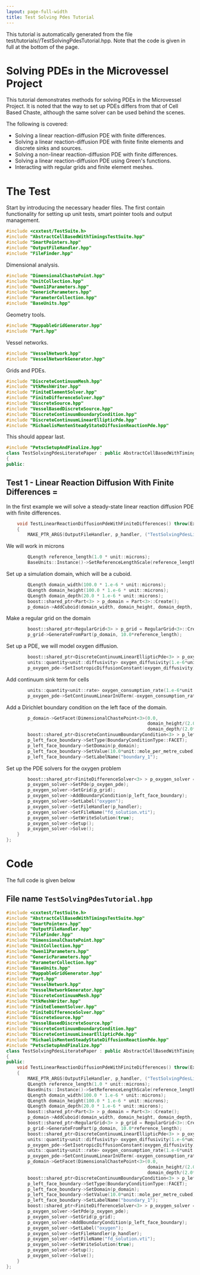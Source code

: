 ```yaml
---
layout: page-full-width 
title: Test Solving Pdes Tutorial
---
```

This tutorial is automatically generated from the file test/tutorials//TestSolvingPdesTutorial.hpp.
Note that the code is given in full at the bottom of the page.



# Solving PDEs in the Microvessel Project
This tutorial demonstrates methods for solving PDEs in the Microvessel Project. It is noted
that the way to set up PDEs differs from that of Cell Based Chaste, although the same solver
can be used behind the scenes.

The following is covered:
 * Solving a linear reaction-diffusion PDE with finite differences.
 * Solving a linear reaction-diffusion PDE with finite finite elements and discrete sinks and sources.
 * Solving a non-linear reaction-diffusion PDE with finite differences.
 * Solving a linear reaction-diffusion PDE using Green's functions.
 * Interacting with regular grids and finite element meshes.
 
# The Test
Start by introducing the necessary header files. The first contain functionality for setting up unit tests,
smart pointer tools and output management.

```cpp
#include <cxxtest/TestSuite.h>
#include "AbstractCellBasedWithTimingsTestSuite.hpp"
#include "SmartPointers.hpp"
#include "OutputFileHandler.hpp"
#include "FileFinder.hpp"
```

Dimensional analysis.

```cpp
#include "DimensionalChastePoint.hpp"
#include "UnitCollection.hpp"
#include "Owen11Parameters.hpp"
#include "GenericParameters.hpp"
#include "ParameterCollection.hpp"
#include "BaseUnits.hpp"
```

Geometry tools.

```cpp
#include "MappableGridGenerator.hpp"
#include "Part.hpp"
```

Vessel networks.

```cpp
#include "VesselNetwork.hpp"
#include "VesselNetworkGenerator.hpp"
```

Grids and PDEs.

```cpp
#include "DiscreteContinuumMesh.hpp"
#include "VtkMeshWriter.hpp"
#include "FiniteElementSolver.hpp"
#include "FiniteDifferenceSolver.hpp"
#include "DiscreteSource.hpp"
#include "VesselBasedDiscreteSource.hpp"
#include "DiscreteContinuumBoundaryCondition.hpp"
#include "DiscreteContinuumLinearEllipticPde.hpp"
#include "MichaelisMentenSteadyStateDiffusionReactionPde.hpp"
```

This should appear last.

```cpp
#include "PetscSetupAndFinalize.hpp"
class TestSolvingPdesLiteratePaper : public AbstractCellBasedWithTimingsTestSuite
{
public:
```

## Test 1 - Linear Reaction Diffusion With Finite Differences =
In the first example we will solve a steady-state linear reaction diffusion
PDE with finite differences.

```cpp
    void TestLinearReactionDiffusionPdeWithFiniteDifferences() throw(Exception)
    {
        MAKE_PTR_ARGS(OutputFileHandler, p_handler, ("TestSolvingPdesLiteratePaper/TestLinearReactionDiffusionPdeWithFiniteDifferences"));
```

We will work in microns

```cpp
        QLength reference_length(1.0 * unit::microns);
        BaseUnits::Instance()->SetReferenceLengthScale(reference_length);
```

Set up a simulation domain, which will be a cuboid.

```cpp
        QLength domain_width(100.0 * 1.e-6 * unit::microns);
        QLength domain_height(100.0 * 1.e-6 * unit::microns);
        QLength domain_depth(20.0 * 1.e-6 * unit::microns);
        boost::shared_ptr<Part<3> > p_domain = Part<3>::Create();
        p_domain->AddCuboid(domain_width, domain_height, domain_depth, DimensionalChastePoint<3>(0.0, 0.0, 0.0));
```

Make a regular grid on the domain

```cpp
        boost::shared_ptr<RegularGrid<3> > p_grid = RegularGrid<3>::Create();
        p_grid->GenerateFromPart(p_domain, 10.0*reference_length);
```

Set up a PDE, we will model oxygen diffusion.

```cpp
        boost::shared_ptr<DiscreteContinuumLinearEllipticPde<3> > p_oxygen_pde = DiscreteContinuumLinearEllipticPde<3>::Create();
        units::quantity<unit::diffusivity> oxygen_diffusivity(1.e-6*unit::metre_squared_per_second);
        p_oxygen_pde->SetIsotropicDiffusionConstant(oxygen_diffusivity);
```

Add continuum sink term for cells

```cpp
        units::quantity<unit::rate> oxygen_consumption_rate(1.e-6*unit::per_second);
        p_oxygen_pde->SetContinuumLinearInUTerm(-oxygen_consumption_rate);
```

Add a Dirichlet boundary condition on the left face of the domain.

```cpp
        p_domain->GetFacet(DimensionalChastePoint<3>(0.0,
                                                     domain_height/(2.0*reference_length),
                                                     domain_depth/(2.0*reference_length)))->SetLabel("boundary_1");
        boost::shared_ptr<DiscreteContinuumBoundaryCondition<3> > p_left_face_boundary = DiscreteContinuumBoundaryCondition<3>::Create();
        p_left_face_boundary->SetType(BoundaryConditionType::FACET);
        p_left_face_boundary->SetDomain(p_domain);
        p_left_face_boundary->SetValue(10.0*unit::mole_per_metre_cubed);
        p_left_face_boundary->SetLabelName("boundary_1");
```

Set up the PDE solvers for the oxygen problem

```cpp
        boost::shared_ptr<FiniteDifferenceSolver<3> > p_oxygen_solver = FiniteDifferenceSolver<3>::Create();
        p_oxygen_solver->SetPde(p_oxygen_pde);
        p_oxygen_solver->SetGrid(p_grid);
        p_oxygen_solver->AddBoundaryCondition(p_left_face_boundary);
        p_oxygen_solver->SetLabel("oxygen");
        p_oxygen_solver->SetFileHandler(p_handler);
        p_oxygen_solver->SetFileName("fd_solution.vti");
        p_oxygen_solver->SetWriteSolution(true);
        p_oxygen_solver->Setup();
        p_oxygen_solver->Solve();
    }
};

```


# Code 
The full code is given below


## File name `TestSolvingPdesTutorial.hpp` 

```cpp
#include <cxxtest/TestSuite.h>
#include "AbstractCellBasedWithTimingsTestSuite.hpp"
#include "SmartPointers.hpp"
#include "OutputFileHandler.hpp"
#include "FileFinder.hpp"
#include "DimensionalChastePoint.hpp"
#include "UnitCollection.hpp"
#include "Owen11Parameters.hpp"
#include "GenericParameters.hpp"
#include "ParameterCollection.hpp"
#include "BaseUnits.hpp"
#include "MappableGridGenerator.hpp"
#include "Part.hpp"
#include "VesselNetwork.hpp"
#include "VesselNetworkGenerator.hpp"
#include "DiscreteContinuumMesh.hpp"
#include "VtkMeshWriter.hpp"
#include "FiniteElementSolver.hpp"
#include "FiniteDifferenceSolver.hpp"
#include "DiscreteSource.hpp"
#include "VesselBasedDiscreteSource.hpp"
#include "DiscreteContinuumBoundaryCondition.hpp"
#include "DiscreteContinuumLinearEllipticPde.hpp"
#include "MichaelisMentenSteadyStateDiffusionReactionPde.hpp"
#include "PetscSetupAndFinalize.hpp"
class TestSolvingPdesLiteratePaper : public AbstractCellBasedWithTimingsTestSuite
{
public:
    void TestLinearReactionDiffusionPdeWithFiniteDifferences() throw(Exception)
    {
        MAKE_PTR_ARGS(OutputFileHandler, p_handler, ("TestSolvingPdesLiteratePaper/TestLinearReactionDiffusionPdeWithFiniteDifferences"));
        QLength reference_length(1.0 * unit::microns);
        BaseUnits::Instance()->SetReferenceLengthScale(reference_length);
        QLength domain_width(100.0 * 1.e-6 * unit::microns);
        QLength domain_height(100.0 * 1.e-6 * unit::microns);
        QLength domain_depth(20.0 * 1.e-6 * unit::microns);
        boost::shared_ptr<Part<3> > p_domain = Part<3>::Create();
        p_domain->AddCuboid(domain_width, domain_height, domain_depth, DimensionalChastePoint<3>(0.0, 0.0, 0.0));
        boost::shared_ptr<RegularGrid<3> > p_grid = RegularGrid<3>::Create();
        p_grid->GenerateFromPart(p_domain, 10.0*reference_length);
        boost::shared_ptr<DiscreteContinuumLinearEllipticPde<3> > p_oxygen_pde = DiscreteContinuumLinearEllipticPde<3>::Create();
        units::quantity<unit::diffusivity> oxygen_diffusivity(1.e-6*unit::metre_squared_per_second);
        p_oxygen_pde->SetIsotropicDiffusionConstant(oxygen_diffusivity);
        units::quantity<unit::rate> oxygen_consumption_rate(1.e-6*unit::per_second);
        p_oxygen_pde->SetContinuumLinearInUTerm(-oxygen_consumption_rate);
        p_domain->GetFacet(DimensionalChastePoint<3>(0.0,
                                                     domain_height/(2.0*reference_length),
                                                     domain_depth/(2.0*reference_length)))->SetLabel("boundary_1");
        boost::shared_ptr<DiscreteContinuumBoundaryCondition<3> > p_left_face_boundary = DiscreteContinuumBoundaryCondition<3>::Create();
        p_left_face_boundary->SetType(BoundaryConditionType::FACET);
        p_left_face_boundary->SetDomain(p_domain);
        p_left_face_boundary->SetValue(10.0*unit::mole_per_metre_cubed);
        p_left_face_boundary->SetLabelName("boundary_1");
        boost::shared_ptr<FiniteDifferenceSolver<3> > p_oxygen_solver = FiniteDifferenceSolver<3>::Create();
        p_oxygen_solver->SetPde(p_oxygen_pde);
        p_oxygen_solver->SetGrid(p_grid);
        p_oxygen_solver->AddBoundaryCondition(p_left_face_boundary);
        p_oxygen_solver->SetLabel("oxygen");
        p_oxygen_solver->SetFileHandler(p_handler);
        p_oxygen_solver->SetFileName("fd_solution.vti");
        p_oxygen_solver->SetWriteSolution(true);
        p_oxygen_solver->Setup();
        p_oxygen_solver->Solve();
    }
};

```

